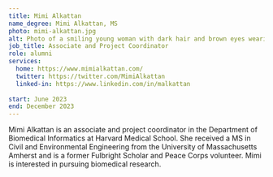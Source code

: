 ```yaml
---
title: Mimi Alkattan
name_degree: Mimi Alkattan, MS
photo: mimi-alkattan.jpg
alt: Photo of a smiling young woman with dark hair and brown eyes wearing a white shirt and a peach-colored scarf. She is standing in front of an ornate building and garden with a cloudy sky.
job_title: Associate and Project Coordinator 
role: alumni
services:
  home: https://www.mimialkattan.com/
  twitter: https://twitter.com/MimiAlkattan
  linked-in: https://www.linkedin.com/in/malkattan
  
start: June 2023
end: December 2023
---
```

Mimi Alkattan is an associate and project coordinator in the Department of Biomedical Informatics at Harvard Medical School. 
She received a MS in Civil and Environmental Engineering from the University of Massachusetts Amherst and is a former Fulbright Scholar and Peace Corps volunteer.
Mimi is interested in pursuing biomedical research.
